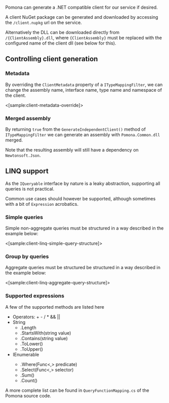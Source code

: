 <!--Title:Generated client-->
<!--Url:generated_client-->

Pomona can generate a .NET compatible client for our service if desired.

A client NuGet package can be generated and downloaded by accessing the
`/client.nupkg` url on the service.

Alternatively the DLL can be downloaded directly from `/{ClientAssembly}.dll`,
where `{ClientAssembly}` must be replaced with the configured name of the
client dll (see below for this).

## Controlling client generation

### Metadata

By overriding the `ClientMetadata` property of a `ITypeMappingFilter`,
we can change the assembly name, interface name, type name and namespace
of the client.

<[sample:client-metadata-override]>

### Merged assembly

By returning `true` from the `GenerateIndependentClient()` method of
`ITypeMappingFilter` we can generate an assembly with `Pomona.Common.dll`
merged.

Note that the resulting assembly will still have a dependency on
`Newtonsoft.Json`.

## LINQ support

As the `IQueryable` interface by nature is a leaky abstraction, supporting
all queries is not practical.

Common use cases should however be supported, although sometimes with a
bit of `Expression` acrobatics.

### Simple queries

Simple non-aggregate queries must be structured in a way described in
the example below:

<[sample:client-linq-simple-query-structure]>

### Group by queries

Aggregate queries must be structured be structured in a way described in
the example below:

<[sample:client-linq-aggregate-query-structure]>

### Supported expressions

A few of the supported methods are listed here

* Operators: + - / * && ||
* String
  - .Length
  - .StartsWith(string value)
  - .Contains(string value)
  - .ToLower()
  - .ToUpper()
* IEnumerable<T>
  - .Where(Func<,> predicate)
  - .Select(Func<,> selector)
  - .Sum()
  - .Count()

A more complete list can be found in `QueryFunctionMapping.cs` of the Pomona
source code.
